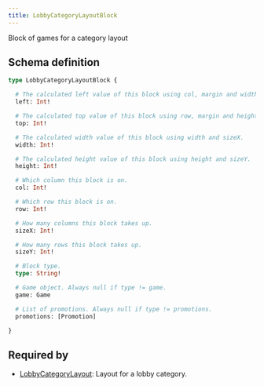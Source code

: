 ```yaml
---
title: LobbyCategoryLayoutBlock
---
```


Block of games for a category layout

## Schema definition
```graphql
type LobbyCategoryLayoutBlock {

  # The calculated left value of this block using col, margin and width.
  left: Int! 

  # The calculated top value of this block using row, margin and height.
  top: Int! 

  # The calculated width value of this block using width and sizeX.
  width: Int! 

  # The calculated height value of this block using height and sizeY.
  height: Int! 

  # Which column this block is on.
  col: Int! 

  # Which row this block is on.
  row: Int! 

  # How many columns this block takes up.
  sizeX: Int! 

  # How many rows this block takes up.
  sizeY: Int! 

  # Block type.
  type: String! 

  # Game object. Always null if type != game.
  game: Game 

  # List of promotions. Always null if type != promotions.
  promotions: [Promotion] 

}
```

## Required by
* [LobbyCategoryLayout](graphql/schema/lobbycategorylayout.md): Layout for a lobby category.
